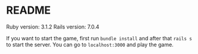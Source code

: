 # README

Ruby version: 3.1.2
Rails version: 7.0.4

If you want to start the game, first run `bundle install` and after that `rails s` to start the server. You can go to `localhost:3000` and play the game.
